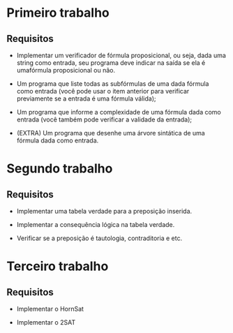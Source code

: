 # Primeiro trabalho

## Requisitos

* Implementar um verificador de fórmula proposicional, ou seja, dada uma string como entrada, seu programa deve indicar na saída se ela é umafórmula proposicional ou não.

* Um programa que liste todas as subfórmulas de uma dada fórmula como entrada (você pode usar o item anterior para verificar previamente se a entrada é uma fórmula válida);

* Um programa que informe a complexidade de uma fórmula dada como entrada (você também pode verificar a validade da entrada);

* (EXTRA) Um programa que desenhe uma árvore sintática de uma fórmula dada como entrada.

# Segundo trabalho

## Requisitos

* Implementar uma tabela verdade para a preposição inserida.

* Implementar a consequência lógica na tabela verdade.

* Verificar se a preposição é tautologia, contraditoria e etc.

# Terceiro trabalho

## Requisitos

* Implementar o HornSat

* Implementar o 2SAT
